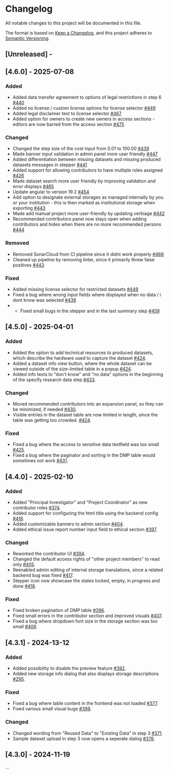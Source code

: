 # Changelog

All notable changes to this project will be documented in this file.

The format is based on [Keep a Changelog](https://keepachangelog.com/en/1.1.0/),
and this project adheres to [Semantic Versioning](https://semver.org/spec/v2.0.0.html).

## [Unreleased] -

## [4.6.0] - 2025-07-08

### Added

- Added data transfer agreement to options of legal restrictions in step 6 [#440](https://github.com/tuwien-csd/damap-frontend/pull/440)
- Added no license / custom license options for license selector [#449](https://github.com/tuwien-csd/damap-frontend/pull/449)
- Added legal disclaimer text to license selector [#467](https://github.com/tuwien-csd/damap-frontend/pull/467)
- Added option for owners to create new owners in access sections - editors are now barred from the access section [#475](https://github.com/tuwien-csd/damap-frontend/pull/475)

### Changed

- Changed the step size of the cost input from 0.01 to 100.00 [#439](https://github.com/tuwien-csd/damap-frontend/pull/439)
- Made banner input validation in admin panel more user friendly [#447](https://github.com/tuwien-csd/damap-frontend/pull/447)
- Added differentiation between missing datasets and missing produced datasets messages in stepper [#441](https://github.com/tuwien-csd/damap-frontend/pull/441)
- Added support for allowing contributors to have multiple roles assigned [#426](https://github.com/tuwien-csd/damap-frontend/pull/426)
- Made dataset search more user friendly by improving validation and error displays [#465](https://github.com/tuwien-csd/damap-frontend/pull/465)
- Update angular to version 19.2 [#454](https://github.com/tuwien-csd/damap-frontend/pull/454)
- Add option to designate external storages as managed internally by you or your institution - this is then marked as institutional storage when exporting [#443](https://github.com/tuwien-csd/damap-frontend/pull/443)
- Made add manual project more user-friendly by updating verbiage [#442](https://github.com/tuwien-csd/damap-frontend/pull/442)
- Recommended contributors panel now stays open when adding contributors and hides when there are no more recommended persons [#444](https://github.com/tuwien-csd/damap-frontend/pull/444)

### Removed

- Removed SonarCloud from CI pipeline since it didnt work properly [#468](https://github.com/tuwien-csd/damap-frontend/pull/468)
- Cleaned up pipeline by removing linter, since it primarily threw false positives [#443](https://github.com/tuwien-csd/damap-frontend/pull/443)

### Fixed

- Added missing license selector for restricted datasets [#449](https://github.com/tuwien-csd/damap-frontend/pull/449)
- Fixed a bug where wrong input fields where displayed when no data / i dont know was selected [#436](https://github.com/tuwien-csd/damap-frontend/pull/436)
- - Fixed small bugs in the stepper and in the last summary step [#459](https://github.com/tuwien-csd/damap-frontend/pull/459)

## [4.5.0] - 2025-04-01

### Added

- Added the option to add technical resources to produced datasets, which describe the hardware used to capture the dataset [#424](https://github.com/tuwien-csd/damap-frontend/pull/424).
- Added a dataset info view button, where the whole dataset can be viewed outside of the size-limited table in a popup [#424](https://github.com/tuwien-csd/damap-frontend/pull/424).
- Added info texts to "don't know" and "no data" options in the beginning of the specify research data step [#433](https://github.com/tuwien-csd/damap-frontend/pull/433).

### Changed

- Moved recommended contributors into an expansion panel, so they can be minimized, if needed [#430](https://github.com/tuwien-csd/damap-frontend/pull/430).
- Visible entries in the dataset table are now limited in length, since the table was getting too crowded. [#424](https://github.com/tuwien-csd/damap-frontend/pull/424).

### Fixed

- Fixed a bug where the access to sensitive data textfield was too small [#425](https://github.com/tuwien-csd/damap-frontend/pull/425).
- Fixed a bug where the paginator and sorting in the DMP table would sometimes not work [#431](https://github.com/tuwien-csd/damap-frontend/pull/431).

## [4.4.0] - 2025-02-10

### Added

- Added "Principal Investigator" and "Project Coordinator" as new contributor roles [#374](https://github.com/tuwien-csd/damap-frontend/pull/374).
- Added support for configuring the html title using the backend config [#416](https://github.com/tuwien-csd/damap-frontend/pull/416).
- Added customizable banners to admin section [#404](https://github.com/tuwien-csd/damap-frontend/pull/404).
- Added ethical issue report number input field to ethical section [#397](https://github.com/tuwien-csd/damap-frontend/pull/397).

### Changed

- Reworked the contributor UI [#394](https://github.com/tuwien-csd/damap-frontend/pull/394).
- Changed the default access rights of "other project members" to read only [#405](https://github.com/tuwien-csd/damap-frontend/pull/405).
- Reenabled admin editing of internal storage translations, since a related backend bug was fixed [#417](https://github.com/tuwien-csd/damap-frontend/pull/417).
- Stepper icon now showcase the states locked, empty, in progress and done [#418](https://github.com/tuwien-csd/damap-frontend/pull/418).

### Fixed

- Fixed broken pagination of DMP table [#396](https://github.com/tuwien-csd/damap-frontend/pull/396).
- Fixed small errors in the contributor section and improved visuals [#407](https://github.com/tuwien-csd/damap-frontend/pull/407).
- Fixed a bug where dropdown font size in the storage section was too small [#406](https://github.com/tuwien-csd/damap-frontend/pull/406).

## [4.3.1] - 2024-13-12

### Added

- Added possibility to disable the preview feature [#392](https://github.com/tuwien-csd/damap-frontend/pull/392).
- Added new storage info dialog that also displays storage descriptions [#295](https://github.com/tuwien-csd/damap-frontend/pull/395).

### Fixed

- Fixed a bug where table content in the frontend was not loaded [#377](https://github.com/tuwien-csd/damap-frontend/pull/391).
- Fixed various small visual bugs [#398](https://github.com/tuwien-csd/damap-frontend/pull/398).

### Changed

- Changed wording from "Reused Data" to "Existing Data" in step 3 [#371](https://github.com/tuwien-csd/damap-frontend/pull/371).
- Sample dataset upload in step 3 now opens a seperate dialog [#376](https://github.com/tuwien-csd/damap-frontend/pull/376).

## [4.3.0] - 2024-11-19

...
